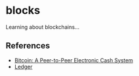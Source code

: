 # blocks

Learning about blockchains...

## References
* [Bitcoin: A Peer-to-Peer Electronic Cash System](https://bitcoin.org/bitcoin.pdf)
* [Ledger](https://en.wikipedia.org/wiki/Ledger)
